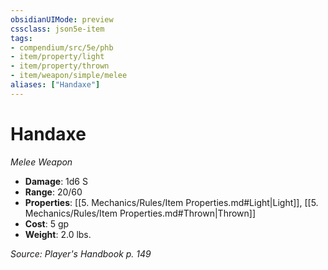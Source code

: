 ```yaml
---
obsidianUIMode: preview
cssclass: json5e-item
tags:
- compendium/src/5e/phb
- item/property/light
- item/property/thrown
- item/weapon/simple/melee
aliases: ["Handaxe"]
---
```

# Handaxe
*Melee Weapon*  

- **Damage**: 1d6 S
- **Range**: 20/60
- **Properties**: [[5. Mechanics/Rules/Item Properties.md#Light|Light]], [[5. Mechanics/Rules/Item Properties.md#Thrown|Thrown]]
- **Cost**: 5 gp
- **Weight**: 2.0 lbs.

*Source: Player's Handbook p. 149*